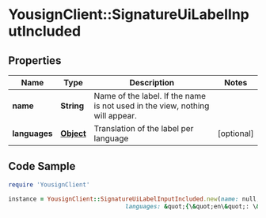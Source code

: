# YousignClient::SignatureUiLabelInputIncluded

## Properties

Name | Type | Description | Notes
------------ | ------------- | ------------- | -------------
**name** | **String** | Name of the label. If the name is not used in the view, nothing will appear. | 
**languages** | [**Object**](.md) | Translation of the label per language | [optional] 

## Code Sample

```ruby
require 'YousignClient'

instance = YousignClient::SignatureUiLabelInputIncluded.new(name: null,
                                 languages: &quot;{\&quot;en\&quot;: \&quot;Label en\&quot;, \&quot;fr\&quot;: \&quot;Label fr\&quot;}&quot;)
```


